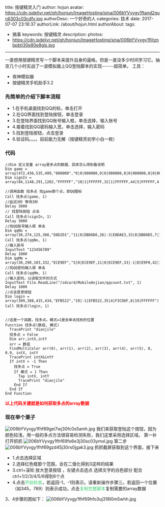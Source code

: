 title: 按键精灵入门
author: hojun
avatar: https://cdn.jsdelivr.net/gh/honjun/ImageHosting/sina/006bYVyvgy1ftand2qurdj303c03cdfv.jpg
authorDesc: 一个好奇的人
categories: 技术
date: 2017-07-07 23:16:37
authorLink: /about/hojun.html
authorAbout:
tags:
 - 搞事
keywords: 按键精灵
description:
photos:
 - https://cdn.jsdelivr.net/gh/honjun/ImageHosting/sina/006bYVyvgy1fljtznbpbtj30e80e8gls.jpg
---
一直想用按键精灵写一个脚本来提升自身的逼格。但是一直没多少时间学习它。抽空几个小时实战了一波模拟器上QQ登陆脚本的实现------超简单。
工具：

 - 夜神模拟器
 - 按键精灵手机助手3.2

### **先简单的介绍下脚本流程**

 - 1.在手机桌面找到QQ的标，单击打开
 - 2.在QQ界面找到登陆按钮，单击登录
 - 3.在登陆界面找到QQ账号输入框，单击选择，输入账号
 - 4.接着找到QQ密码输入宽，单击选择，输入密码
 - 5.找到登陆按钮，点击登录
 - 6.验证码。。。。目前能力无解（按键精灵初学小白一枚）

### **代码**
```
//Dim 定义变量 array是多点的数据，具体怎么得到看说明
Dim game = array(472,436,535,499,"000000","0|0|000000,0|0|000000,0|0|000000,0|0|000000")
Dim signIn = array(84,1148,291,1202,"FFFFFF","10|1|FFFFFF,32|1|FFFFFF,44|5|FFFFFF,4|11|FFFFFF")

//调用函数 找多点 找game那个点，即QQ图标
Call 找多点(game, 1)
//延迟3秒 等待3秒
Delay 3000
// 找登陆按钮 点击
Call 找多点(signIn, 1)
Delay 3000
//找QQ账号输入框 单击
Dim qqNo = array(38,274,125,308,"D8D2D1","11|0|DBD6D6,26|-3|E0DAE3,33|8|DBD6D5,7|17|D7D2CF,29|17|D7D2CF")
Call 找多点(qqNo, 1)
//输入账号
InputText "123456789"
Delay 1000
Dim qqMm = array(38,298,103,332,"ECE9EF","5|0|ECE9EF,11|0|ECE9EF,33|-1|ECE9F0,42|11|ECE9F0,12|4|ECE9EF")
//找QQ密码输入框 单击
Call 找多点(qqMm, 1)
//输入密码，以读取文件的方式
InputText File.ReadLine("/sdcard/MobileAnjian/qqcount.txt", 1)
Delay 1000
//点击登录按钮
Dim login = array(309,388,415,434,"EFB522","19|-1|EFB522,35|4|F3CD6F,8|19|FFFFFF")
Call 找多点(login, 1)


//这是一个函数，找多点。模式=1是会单击找到的位置
Function 找多点(数组, 模式)
  TracePrint "dianjile"
  找多点 = False
  Dim arr,intX,intY
  arr = 数组
  FindMultiColor arr(0), arr(1), arr(2), arr(3), arr(4), arr(5), 0, 0.9, intX, intY
  TracePrint intX&intY
  If intX > -1 Then 
    找多点 = True
    If 模式 = 1 Then 
      Tap intX, intY
      TracePrint "dianjile"
    End If
  End If
End Function
```
<font color="red">**以上代码关键就是如何获取多点的array数据**</font>

### **现在举个栗子**

![006bYVyvgy1fhf69gei7wj30fc0s5amh.jpg](https://cdn.jsdelivr.net/gh/honjun/ImageHosting/sina/006bYVyvgy1fhf69gei7wj30fc0s5amh.jpg)
我们来获取登陆这个按钮，因为颜色较浅，用一般的多点方法很容易检测失败，我们这里采用选择区域。
第一补 打开抓抓
![006bYVyvgy1fhf69fo6e3j30sc03ymxl.jpg](https://cdn.jsdelivr.net/gh/honjun/ImageHosting/sina/006bYVyvgy1fhf69fo6e3j30sc03ymxl.jpg)
第二步
![006bYVyvgy1fhf69gzd45j30rs0jgak3.jpg](https://cdn.jsdelivr.net/gh/honjun/ImageHosting/sina/006bYVyvgy1fhf69gzd45j30rs0jgak3.jpg)
抓抓截屏获取到这个界面，接下来

 - 1.点击选择区域
 - 2.选择红色框那个范围，会在二值化得到3这样的结果
 - 3.ctrl+滚轮 放大登录按钮 ，左键点击选点 选择文字的白色部分 配合ctrl+1/2/3/4/5/6得到6个点
 - 4.点击<font color="#3ece71">开始检查</font>，若返回-1，-1则表示。请重新操作步骤三。若返回一个位置（如345，789）则表示成功，点击<font color="#3ece71">复制完整脚本</font>复制需要的array数据

3、4步骤的图如下：
![006bYVyvgy1fhf69hfo3uj318l0m5whh.jpg](https://cdn.jsdelivr.net/gh/honjun/ImageHosting/sina/006bYVyvgy1fhf69hfo3uj318l0m5whh.jpg)